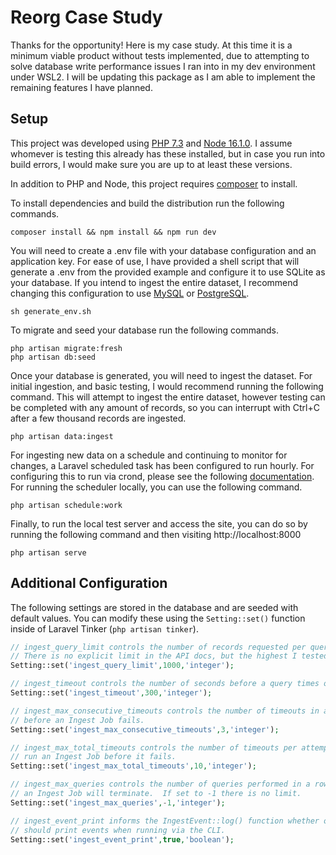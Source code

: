 # Reorg Case Study

Thanks for the opportunity!  Here is my case study.  At this time it is a minimum viable product without tests implemented, due to attempting to solve database write performance issues I ran into in my dev environment under WSL2.  I will be updating this package as I am able to implement the remaining features I have planned.

## Setup

This project was developed using [PHP 7.3](https://www.php.net/manual/en/install.php) and [Node 16.1.0](https://nodejs.org/en/download/package-manager/).  I assume whomever is testing this already has these installed, but in case you run into build errors, I would make sure you are up to at least these versions.

In addition to PHP and Node, this project requires [composer](https://getcomposer.org/download/) to install.

To install dependencies and build the distribution run the following commands.

```shell
composer install && npm install && npm run dev
```

You will need to create a .env file with your database configuration and an application key.  For ease of use, I have provided a shell script that will generate a .env from the provided example and configure it to use SQLite as your database.  If you intend to ingest the entire dataset, I recommend changing this configuration to use [MySQL](https://dev.mysql.com/doc/mysql-installation-excerpt/8.0/en/) or [PostgreSQL](https://www.postgresql.org/docs/13/tutorial-install.html).

```shell
sh generate_env.sh
```

To migrate and seed your database run the following commands.

```shell
php artisan migrate:fresh
php artisan db:seed
```

Once your database is generated, you will need to ingest the dataset.  For initial ingestion, and basic testing, I would recommend running the following command.  This will attempt to ingest the entire dataset, however testing can be completed with any amount of records, so you can interrupt with Ctrl+C after a few thousand records are ingested.

```shell
php artisan data:ingest
```

For ingesting new data on a schedule and continuing to monitor for changes, a Laravel scheduled task has been configured to run hourly.  For configuring this to run via crond, please see the following [documentation](https://laravel.com/docs/8.x/scheduling#running-the-scheduler).  For running the scheduler locally, you can use the following command.

```shell
php artisan schedule:work
```

Finally, to run the local test server and access the site, you can do so by running the following command and then visiting http://localhost:8000

```shell
php artisan serve
```

## Additional Configuration

The following settings are stored in the database and are seeded with default values.  You can modify these using the `Setting::set()` function inside of Laravel Tinker (`php artisan tinker`).

```php
// ingest_query_limit controls the number of records requested per query.
// There is no explicit limit in the API docs, but the highest I tested was 50000.
Setting::set('ingest_query_limit',1000,'integer');

// ingest_timeout controls the number of seconds before a query times out.
Setting::set('ingest_timeout',300,'integer');

// ingest_max_consecutive_timeouts controls the number of timeouts in a row 
// before an Ingest Job fails.
Setting::set('ingest_max_consecutive_timeouts',3,'integer');

// ingest_max_total_timeouts controls the number of timeouts per attempt to
// run an Ingest Job before it fails.
Setting::set('ingest_max_total_timeouts',10,'integer');

// ingest_max_queries controls the number of queries performed in a row before
// an Ingest Job will terminate.  If set to -1 there is no limit.
Setting::set('ingest_max_queries',-1,'integer');

// ingest_event_print informs the IngestEvent::log() function whether or not it 
// should print events when running via the CLI.
Setting::set('ingest_event_print',true,'boolean');
```
